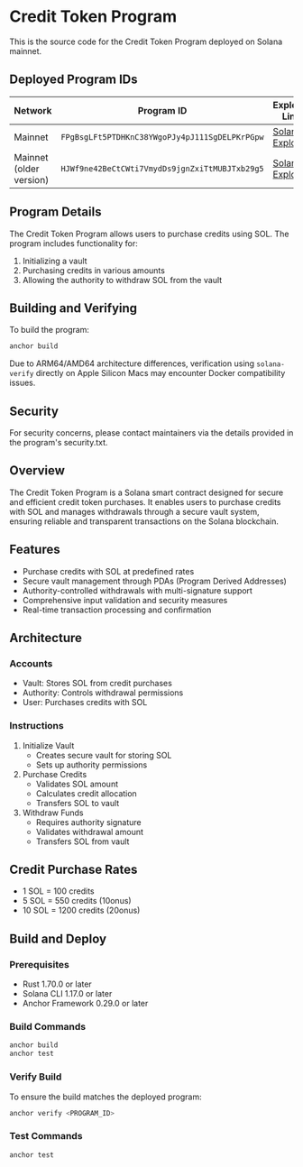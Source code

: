 # Credit Token Program

This is the source code for the Credit Token Program deployed on Solana mainnet.

## Deployed Program IDs

| Network    | Program ID                                      | Explorer Link                                                                                  |
|------------|------------------------------------------------|-----------------------------------------------------------------------------------------------|
| Mainnet    | `FPgBsgLFt5PTDHKnC38YWgoPJy4pJ111SgDELPKrPGpw` | [Solana Explorer](https://explorer.solana.com/address/FPgBsgLFt5PTDHKnC38YWgoPJy4pJ111SgDELPKrPGpw) |
| Mainnet (older version) | `HJWf9ne42BeCtCWti7VmydDs9jgnZxiTtMUBJTxb29g5` | [Solana Explorer](https://explorer.solana.com/address/HJWf9ne42BeCtCWti7VmydDs9jgnZxiTtMUBJTxb29g5) |

## Program Details
The Credit Token Program allows users to purchase credits using SOL. The program includes functionality for:

1. Initializing a vault
2. Purchasing credits in various amounts
3. Allowing the authority to withdraw SOL from the vault

## Building and Verifying

To build the program:
```bash
anchor build
```

Due to ARM64/AMD64 architecture differences, verification using `solana-verify` directly on Apple Silicon Macs may encounter Docker compatibility issues.

## Security

For security concerns, please contact maintainers via the details provided in the program's security.txt.

## Overview
The Credit Token Program is a Solana smart contract designed for secure and efficient credit token purchases. It enables users to purchase credits with SOL and manages withdrawals through a secure vault system, ensuring reliable and transparent transactions on the Solana blockchain.

## Features
- Purchase credits with SOL at predefined rates
- Secure vault management through PDAs (Program Derived Addresses)
- Authority-controlled withdrawals with multi-signature support
- Comprehensive input validation and security measures
- Real-time transaction processing and confirmation

## Architecture

### Accounts
- Vault: Stores SOL from credit purchases
- Authority: Controls withdrawal permissions
- User: Purchases credits with SOL

### Instructions
1. Initialize Vault
   - Creates secure vault for storing SOL
   - Sets up authority permissions
2. Purchase Credits
   - Validates SOL amount
   - Calculates credit allocation
   - Transfers SOL to vault
3. Withdraw Funds
   - Requires authority signature
   - Validates withdrawal amount
   - Transfers SOL from vault

## Credit Purchase Rates
- 1 SOL = 100 credits
- 5 SOL = 550 credits (10onus)
- 10 SOL = 1200 credits (20onus)

## Build and Deploy

### Prerequisites
- Rust 1.70.0 or later
- Solana CLI 1.17.0 or later
- Anchor Framework 0.29.0 or later

### Build Commands
```bash
anchor build
anchor test
```

### Verify Build
To ensure the build matches the deployed program:
```bash
anchor verify <PROGRAM_ID>
```

### Test Commands
```bash
anchor test
```